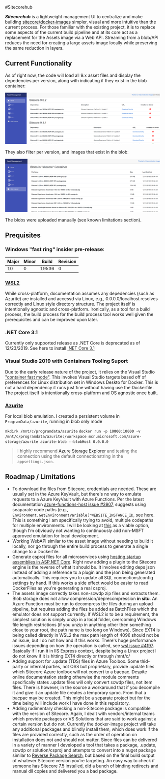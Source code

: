 #Sitecorehub

**_Sitecorehub_** is a lightweight management UI to centralize and make building [sitecore/docker-images](https://github.com/Sitecore/docker-images) simpler, visual and more intuitive than the current process. For those familiar with the existing project, it is to replace some aspects of the current build pipeline and at its core act as a replacement for the Assets image via a Web API. Streaming from a blob/API reduces the need for creating a large assets image locally while preserving the same reduction in layers.

## Current Functionality

As of right now, the code will load all 9.x asset files and display the depedencies per version, along with indicating if they exist in the blob container:

![Home](/assets/home_view.png)

They also filter per version, and images that exist in the blob:

![Blobs](/assets/blob_view.png)

The blobs were uploaded manually (see known limitations section).

## Prequisites

### Windows "fast ring" insider pre-release:

| Major | Minor | Build | Revision |
|-------|-------|-------|----------|
|10     |0      |19536  |0         |

### [WSL2](https://docs.microsoft.com/en-us/windows/wsl/wsl2-install)
While cross-platform, documentation assumes any depedencies (such as Azurite) are installed and accessd via Linux, e.g., 0.0.0.0/localhost resolves correctly and Linux style directory structure. The project itself is intentionally agnostic and cross-platform. Ironically, as a tool for a build process, the build process for the build process tool works well given the prerequisites and can be improved upon later.

### .NET Core 3.1
Currently only supported release as .NET Core is deprecated as of 12/23/2019. See here to install [.NET Core 3.1](https://dotnet.microsoft.com/download/dotnet-core/3.1)

### Visual Studio 2019 with Containers Tooling Suport
Due to the early release nature of the project, it relies on the Visual Studio ["container fast mode"](https://aka.ms/containerfastmode). This invokes Visual Studio targets based off of preferences for Linux distribution set in Windows Deskto for Docker. This is not a hard dependency it runs just fine without having use the Dockerfile. The project itself is intentionally cross-platform and OS agnostic once built.

### [Azurite](https://github.com/Azure/Azurite)
For local blob emulation. I created a persistent volume in `ProgramData/azurite`, running in blob only mode

`mkdirk /mnt/c/programdata/azurite`
`docker run -p 10000:10000 -v /mnt/c/programdata/azurite:/workspace mcr.microsoft.com/azure-storage/azurite azurite-blob --blobHost 0.0.0.0`

> I highly recommend [Azure Storage Explorer](https://azure.microsoft.com/en-us/features/storage-explorer/) and testing the connection using the default connectionstring in the `appsettings.json`.

## Roadmap / Limitations

* To download the files from Sitecore, credentials are needed. These are usually set in the Azure KeyVault, but there's no way to emulate requests to a Azure KeyVault with Azure Functions. Per the latest documentation [azure-functions-host issue #3907](https://github.com/Azure/azure-functions-host/issues/3907), suggests using seaparate code paths (e.g., `Environment.GetEnvironmentVariable("WEBSITE_INSTANCE_ID`, see [here](https://stackoverflow.com/questions/45026215/how-to-check-azure-function-is-running-on-local-environment-roleenvironment-i). This is something I am specifically trying to avoid, multiple codepaths for multiple environments. I will be looking at [this](https://www.npmjs.com/package/azure-keyvault-emulator) as a viable option, though I'm obviously not wanting to continuously add non-MSFT approved emulation for local development.
* Working WebAPI similar to the asset image without needing to build it locally, nor go through the entire build process to generate a single change to a Dockerfile.
* Generate csproj files for all microservices using [hosting startup assemblies in ASP.NET Core](https://docs.microsoft.com/en-us/aspnet/core/fundamentals/host/platform-specific-configuration?view=aspnetcore-3.1). Right now adding a plugin to the Sitecore engine is the reverse of what it should be. It involves editing deps json instead of adding a reference to a plugin and the json being generated automatically. This requires you to update all SQL connections/config settings by hand. If this works a side effect would be easier to read DockerFiles as you're generating a real csproj. 
* The assets image correctly takes non-scwdp zip files and extracts them. Blob storage does not allow compression/deprecompression **in situ**. An Azure Function must be run to decompress the files during an upload pipeline, but requires adding the files be added as BatchFiles which the emulator does not support currently. If WSL2 is to be a requirement, the simplest solution is simply unzip in a local folder, overcoming Windows file length restrictions (if you unzip in anything other then something close to your root, the path name is too long on Windows). Since EXT4 is being called directly in WSL2 the max path length of 4096 should not be an issue, but I do not how and if this works. There's huge performance issues depending on how the operation is called, see [wsl issue #4197](https://github.com/microsoft/WSL/issues/4197). Basically if I run it in IIS Express context, despite being a Linux project I do not know if it is hitting EXT4 directly or through /mnt/c/
* Adding support for .update (TDS) files in Azure Toolbox. Some thid-party or internal parties, not OSS but proprietary, provide .update files which Sitecore Azure toolbox will not convert to a bacpac. Despite online documentation stating otherwise the module comments specifically states .update files will only convert scwdp files, not item files. There is however, in the source a workaround that if you decompile it and give it an update file creates a temporary sproc. From that a bacpac may be created. This might be a separate project but for the time being will include work I have done in this repoistory.
* Adding rudimentary checking a non-Sitecore package is compatible with the version of Sitecore. Again, I dealt with vendors/internal teams which provide packages or VS Solutions that are said to work against a certain version but do not. Currently the docker-image project will take any additional packages and blindly install them, which does work if the files are provided correctly, such as the order of operation on installation does not and should not matter.  Since files can be delivered in a variety of manner I developed a tool that takes a package, .update, scwdp or solution/csproj and attempts to convert into a nuget package similar to [Reverse Package Search](https://packagesearch.azurewebsites.net/), but based on the final build output of whatever Sitecore version you're targeting. An easy way to check if someone has Sitecore 7.5 installed, did a bunch of binding redirects and manual dll copies and delivered you a bad package.